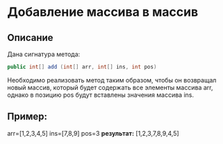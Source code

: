 # Добавление массива в массив

## Описание
Дана сигнатура метода: 
```java
public int[] add (int[] arr, int[] ins, int pos)
```

Необходимо реализовать метод таким образом, чтобы он возвращал новый
массив, который будет содержать все элементы массива arr, однако в позицию
pos будут вставлены значения массива ins.

## Пример:
arr=[1,2,3,4,5]
ins=[7,8,9]
pos=3
**результат:** [1,2,3,7,8,9,4,5]